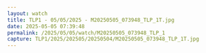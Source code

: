 ```yaml
---
layout: watch
title: TLP1 - 05/05/2025 - M20250505_073948_TLP_1T.jpg
date: 2025-05-05 07:39:48
permalink: /2025/05/05/watch/M20250505_073948_TLP_1
capture: TLP1/2025/202505/20250504/M20250505_073948_TLP_1T.jpg
---
```

